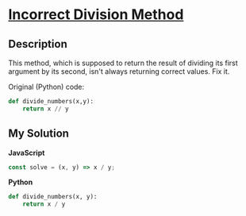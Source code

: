 # [Incorrect Division Method](https://www.codewars.com/kata/54d1c59aba326343c80000e7)

## Description

This method, which is supposed to return the result of dividing its first argument by its second, isn't always returning correct values. Fix it.

Original (Python) code:

```py
def divide_numbers(x,y):
    return x // y
```

## My Solution

**JavaScript**

```js
const solve = (x, y) => x / y;
```

**Python**

```py
def divide_numbers(x, y):
    return x / y
```
